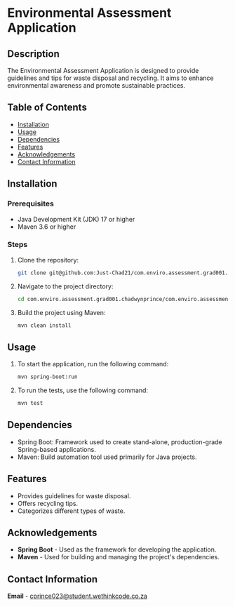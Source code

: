 # Environmental Assessment Application

## Description
The Environmental Assessment Application is designed to provide guidelines and tips for waste disposal and recycling. It aims to enhance environmental awareness and promote sustainable practices.

## Table of Contents
- [Installation](#installation)
- [Usage](#usage)
- [Dependencies](#dependencies)
- [Features](#features)
- [Acknowledgements](#acknowledgements)
- [Contact Information](#contact-information)

## Installation

### Prerequisites
- Java Development Kit (JDK) 17 or higher
- Maven 3.6 or higher

### Steps
1. Clone the repository:
    ```bash
    git clone git@github.com:Just-Chad21/com.enviro.assessment.grad001.chadwynprince.git
    ```
2. Navigate to the project directory:
    ```bash
    cd com.enviro.assessment.grad001.chadwynprince/com.enviro.assessment.grad001.chadwynprince
    ```
3. Build the project using Maven:
    ```bash
    mvn clean install
    ```

## Usage
1. To start the application, run the following command:
    ```bash
    mvn spring-boot:run
    ```

2. To run the tests, use the following command:
    ```bash
    mvn test
    ```

## Dependencies
- Spring Boot: Framework used to create stand-alone, production-grade Spring-based applications.
- Maven: Build automation tool used primarily for Java projects.

## Features
- Provides guidelines for waste disposal.
- Offers recycling tips.
- Categorizes different types of waste.


## Acknowledgements
- **Spring Boot** - Used as the framework for developing the application.
- **Maven** - Used for building and managing the project's dependencies.

## Contact Information
**Email** - cprince023@student.wethinkcode.co.za
